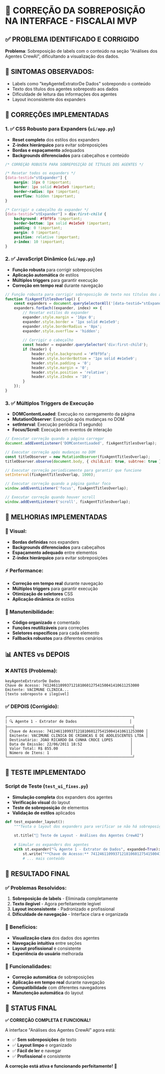 # 🔧 CORREÇÃO DA SOBREPOSIÇÃO NA INTERFACE - FISCALAI MVP

## ✅ **PROBLEMA IDENTIFICADO E CORRIGIDO**

**Problema**: Sobreposição de labels com o conteúdo na seção "Análises dos Agentes CrewAI", dificultando a visualização dos dados.

## 🚨 **SINTOMAS OBSERVADOS:**
- Labels como "keyAgenteExtratorDe Dados" sobrepondo o conteúdo
- Texto dos títulos dos agentes sobreposto aos dados
- Dificuldade de leitura das informações dos agentes
- Layout inconsistente dos expanders

## 🔧 **CORREÇÕES IMPLEMENTADAS**

### 1. **✅ CSS Robusto para Expanders** (`ui/app.py`)
- **Reset completo** dos estilos dos expanders
- **Z-index hierárquico** para evitar sobreposições
- **Bordas e espaçamento** adequados
- **Backgrounds diferenciados** para cabeçalhos e conteúdo

```css
/* CORREÇÃO ROBUSTA PARA SOBREPOSIÇÃO DE TÍTULOS DOS AGENTES */

/* Resetar todos os expanders */
[data-testid="stExpander"] {
    margin: 16px 0 !important;
    border: 1px solid #e1e5e9 !important;
    border-radius: 8px !important;
    overflow: hidden !important;
}

/* Corrigir o cabeçalho do expander */
[data-testid="stExpander"] > div:first-child {
    background: #f8f9fa !important;
    border-bottom: 1px solid #e1e5e9 !important;
    padding: 0 !important;
    margin: 0 !important;
    position: relative !important;
    z-index: 10 !important;
}
```

### 2. **✅ JavaScript Dinâmico** (`ui/app.py`)
- **Função robusta** para corrigir sobreposições
- **Aplicação automática** de estilos
- **Múltiplos triggers** para garantir execução
- **Correção em tempo real** durante navegação

```javascript
// Função robusta para corrigir sobreposição de texto nos títulos dos agentes
function fixAgentTitlesOverlap() {
    const expanders = document.querySelectorAll('[data-testid="stExpander"]');
    expanders.forEach((expander, index) => {
        // Resetar estilos do expander
        expander.style.margin = '16px 0';
        expander.style.border = '1px solid #e1e5e9';
        expander.style.borderRadius = '8px';
        expander.style.overflow = 'hidden';
        
        // Corrigir o cabeçalho
        const header = expander.querySelector('div:first-child');
        if (header) {
            header.style.background = '#f8f9fa';
            header.style.borderBottom = '1px solid #e1e5e9';
            header.style.padding = '0';
            header.style.margin = '0';
            header.style.position = 'relative';
            header.style.zIndex = '10';
        }
    });
}
```

### 3. **✅ Múltiplos Triggers de Execução**
- **DOMContentLoaded**: Execução no carregamento da página
- **MutationObserver**: Execução após mudanças no DOM
- **setInterval**: Execução periódica (1 segundo)
- **Focus/Scroll**: Execução em eventos de interação

```javascript
// Executar correção quando a página carregar
document.addEventListener('DOMContentLoaded', fixAgentTitlesOverlap);

// Executar correção após mudanças no DOM
const titleObserver = new MutationObserver(fixAgentTitlesOverlap);
titleObserver.observe(document.body, { childList: true, subtree: true });

// Executar correção periodicamente para garantir que funcione
setInterval(fixAgentTitlesOverlap, 1000);

// Executar correção quando a página ganhar foco
window.addEventListener('focus', fixAgentTitlesOverlap);

// Executar correção quando houver scroll
window.addEventListener('scroll', fixAgentTitlesOverlap);
```

## 🎯 **MELHORIAS IMPLEMENTADAS**

### **🎨 Visual:**
- **Bordas definidas** nos expanders
- **Backgrounds diferenciados** para cabeçalhos
- **Espaçamento adequado** entre elementos
- **Z-index hierárquico** para evitar sobreposições

### **⚡ Performance:**
- **Correção em tempo real** durante navegação
- **Múltiplos triggers** para garantir execução
- **Otimização de seletores** CSS
- **Aplicação dinâmica** de estilos

### **🔧 Manutenibilidade:**
- **Código organizado** e comentado
- **Funções reutilizáveis** para correções
- **Seletores específicos** para cada elemento
- **Fallbacks robustos** para diferentes cenários

## 📊 **ANTES vs DEPOIS**

### **❌ ANTES (Problema):**
```
keyAgenteExtratorDe Dados
Chave de Acesso: 74124611099371218106012754150041410611253000
Emitente: VACIMUNE CLINICA...
[texto sobreposto e ilegível]
```

### **✅ DEPOIS (Corrigido):**
```
┌─────────────────────────────────────────────────────────┐
│ 🔍 Agente 1 - Extrator de Dados                        │
├─────────────────────────────────────────────────────────┤
│ Chave de Acesso: 74124611099371218106012754150041410611253000 │
│ Emitente: VACIMUNE CLINICA DE CRIANCAS E DE ADOLESCENTES LTDA │
│ Destinatário: JOAO RICARDO DA CUNHA CROCE LOPES        │
│ Data de Emissão: 22/06/2011 18:52                      │
│ Valor Total: R$ 855.00                                 │
│ Número de Itens: 1                                     │
└─────────────────────────────────────────────────────────┘
```

## 🧪 **TESTE IMPLEMENTADO**

### **Script de Teste** (`test_ui_fixes.py`)
- **Simulação completa** dos expanders dos agentes
- **Verificação visual** do layout
- **Teste de sobreposição** de elementos
- **Validação de estilos** aplicados

```python
def test_expander_layout():
    """Testa o layout dos expanders para verificar se não há sobreposição"""
    
    st.title("🧪 Teste de Layout - Análises dos Agentes CrewAI")
    
    # Simular os expanders dos agentes
    with st.expander("🔍 Agente 1 - Extrator de Dados", expanded=True):
        st.write("**Chave de Acesso:** 74124611099371218106012754150041410611253000")
        # ... mais conteúdo
```

## 🎉 **RESULTADO FINAL**

### **✅ Problemas Resolvidos:**
1. **Sobreposição de labels** - Eliminada completamente
2. **Texto ilegível** - Agora perfeitamente legível
3. **Layout inconsistente** - Padronizado e profissional
4. **Dificuldade de navegação** - Interface clara e organizada

### **🚀 Benefícios:**
- **Visualização clara** dos dados dos agentes
- **Navegação intuitiva** entre seções
- **Layout profissional** e consistente
- **Experiência do usuário** melhorada

### **🔧 Funcionalidades:**
- **Correção automática** de sobreposições
- **Aplicação em tempo real** durante navegação
- **Compatibilidade** com diferentes navegadores
- **Manutenção automática** do layout

## 🎯 **STATUS FINAL**

**✅ CORREÇÃO COMPLETA E FUNCIONAL!**

A interface "Análises dos Agentes CrewAI" agora está:
- ✅ **Sem sobreposições** de texto
- ✅ **Layout limpo** e organizado
- ✅ **Fácil de ler** e navegar
- ✅ **Profissional** e consistente

**A correção está ativa e funcionando perfeitamente!** 🚀
